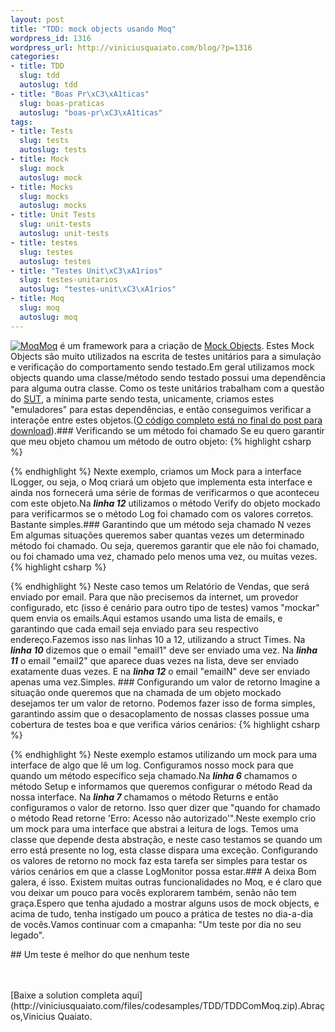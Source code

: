 ```yaml
--- 
layout: post
title: "TDD: mock objects usando Moq"
wordpress_id: 1316
wordpress_url: http://viniciusquaiato.com/blog/?p=1316
categories: 
- title: TDD
  slug: tdd
  autoslug: tdd
- title: "Boas Pr\xC3\xA1ticas"
  slug: boas-praticas
  autoslug: "boas-pr\xC3\xA1ticas"
tags: 
- title: Tests
  slug: tests
  autoslug: tests
- title: Mock
  slug: mock
  autoslug: mock
- title: Mocks
  slug: mocks
  autoslug: mocks
- title: Unit Tests
  slug: unit-tests
  autoslug: unit-tests
- title: testes
  slug: testes
  autoslug: testes
- title: "Testes Unit\xC3\xA1rios"
  slug: testes-unitarios
  autoslug: "testes-unit\xC3\xA1rios"
- title: Moq
  slug: moq
  autoslug: moq
---
```

[![](http://viniciusquaiato.com/blog/wp-content/uploads/2010/07/logo.png "Moq")](http://viniciusquaiato.com/blog/wp-content/uploads/2010/07/logo.png)[Moq](http://code.google.com/p/moq/) é um framework para a criação de [Mock Objects](http://en.wikipedia.org/wiki/Mock_object). Estes Mock Objects são muito utilizados na escrita de testes unitários para a simulação e verificação do comportamento sendo testado.Em geral utilizamos mock objects quando uma classe/método sendo testado possui uma dependência para alguma outra classe. Como os teste unitários trabalham com a questão do [SUT](http://martinfowler.com/articles/mocksArentStubs.html#RegularTests), a mínima parte sendo testa, unicamente, criamos estes "emuladores" para estas dependências, e então conseguimos verificar a interaçõe entre estes objetos.([O código completo está no final do post para download](#download)).### Verificando se um método foi chamado
Se eu quero garantir que meu objeto chamou um método de outro objeto:
{% highlight csharp %}

{% endhighlight %}
Nexte exemplo, criamos um Mock para a interface ILogger, ou seja, o Moq criará um objeto que implementa esta interface e ainda nos fornecerá uma série de formas de verificarmos o que aconteceu com este objeto.Na **_linha 12_** utilizamos o método Verify do objeto mockado para verificarmos se o método Log foi chamado com os valores corretos. Bastante simples.### Garantindo que um método seja chamado N vezes
Em algumas situações queremos saber quantas vezes um determinado método foi chamado. Ou seja, queremos garantir que ele não foi chamado, ou foi chamado uma vez, chamado pelo menos uma vez, ou muitas vezes.
{% highlight csharp %}

{% endhighlight %}
Neste caso temos um Relatório de Vendas, que será enviado por email. Para que não precisemos da internet, um provedor configurado, etc (isso é cenário para outro tipo de testes) vamos "mockar" quem envia os emails.Aqui estamos usando uma lista de emails, e garantindo que cada email seja enviado para seu respectivo endereço.Fazemos isso nas linhas 10 a 12, utilizando a struct Times. Na **_linha 10_** dizemos que o email "email1" deve ser enviado uma vez. Na **_linha 11_** o email "email2" que aparece duas vezes na lista, deve ser enviado exatamente duas vezes. E na **_linha 12_** o email "emailN" deve ser enviado apenas uma vez.Simples. ### Configurando um valor de retorno
Imagine a situação onde queremos que na chamada de um objeto mockado desejamos ter um valor de retorno. Podemos fazer isso de forma simples, garantindo assim que o desacoplamento de nossas classes possue uma cobertura de testes boa e que verifica vários cenários:
{% highlight csharp %}

{% endhighlight %}
Neste exemplo estamos utilizando um mock para uma interface de algo que lê um log. Configuramos nosso mock para que quando um método específico seja chamado.Na **_linha 6_** chamamos o método Setup e informamos que queremos configurar o método Read da nossa interface. Na **_linha 7_** chamamos o método Returns e então configuramos o valor de retorno. Isso quer dizer que "quando for chamado o método Read retorne 'Erro: Acesso não autorizado'".Neste exemplo crio um mock para uma interface que abstrai a leitura de logs. Temos uma classe que depende desta abstração, e neste caso testamos se quando um erro está presente no log, esta classe dispara uma exceção. Configurando os valores de retorno no mock faz esta tarefa ser simples para testar os vários cenários em que a classe LogMonitor possa estar.### A deixa
Bom galera, é isso. Existem muitas outras funcionalidades no Moq, e é claro que vou deixar um pouco para vocês explorarem também, senão não tem graça.Espero que tenha ajudado a mostrar alguns usos de mock objects, e acima de tudo, tenha instigado um pouco a prática de testes no dia-a-dia de vocês.Vamos continuar com a cmapanha: "Um teste por dia no seu legado".<div>## Um teste é melhor do que nenhum teste
</div><br /><br />[Baixe a solution completa aqui](http://viniciusquaiato.com/files/codesamples/TDD/TDDComMoq.zip).Abraços,Vinicius Quaiato.
